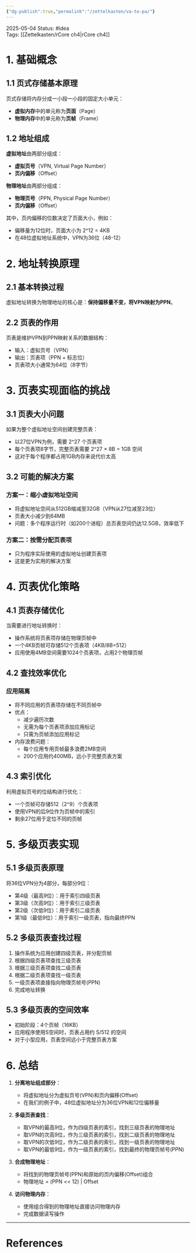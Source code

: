 ```yaml
---
{"dg-publish":true,"permalink":"/zettelkasten/va-to-pa/"}
---
```


2025-05-04
Status: #idea  
Tags: [[Zettelkasten/rCore ch4\|rCore ch4]]

# 1. 基础概念

## 1.1 页式存储基本原理

页式存储将内存分成一小段一小段的固定大小单元：
- **虚拟内存**中的单元称为**页面**（Page）
- **物理内存**中的单元称为**页帧**（Frame）

## 1.2 地址组成

**虚拟地址**由两部分组成：
- **虚拟页号**（VPN, Virtual Page Number）
- **页内偏移**（Offset）

**物理地址**由两部分组成：
- **物理页号**（PPN, Physical Page Number）
- **页内偏移**（Offset）

其中，页内偏移的位数决定了页面大小，例如：
- 偏移量为12位时，页面大小为 2^12 = 4KB
- 在48位虚拟地址系统中，VPN为36位（48-12）

# 2. 地址转换原理

## 2.1 基本转换过程

虚拟地址转换为物理地址的核心是：**保持偏移量不变，将VPN映射为PPN**。

## 2.2 页表的作用

页表是维护VPN到PPN映射关系的数据结构：
- 输入：虚拟页号（VPN）
- 输出：页表项（PPN + 标志位）
- 页表项大小通常为64位（8字节）

# 3. 页表实现面临的挑战

## 3.1 页表大小问题

如果为整个虚拟地址空间创建完整页表：
- 以27位VPN为例，需要 2^27 个页表项
- 每个页表项8字节，完整页表需要 2^27 × 8B = 1GB 空间
- 这对于每个程序都占用1GB内存来说代价太高

## 3.2 可能的解决方案

### 方案一：缩小虚拟地址空间
- 将虚拟地址空间从512GB缩减至32GB（VPN从27位减至23位）
- 页表大小减少到64MB
- 问题：多个程序运行时（如200个进程）总页表空间仍达12.5GB，效率低下

### 方案二：按需分配页表项
- 只为程序实际使用的虚拟地址创建页表项
- 这是更为实用的解决方案

# 4. 页表优化策略

## 4.1 页表存储优化

当需要进行地址转换时：
- 操作系统将页表项存储在物理页帧中
- 一个4KB页帧可存储512个页表项（4KB/8B=512）
- 应用使用4MB空间需要1024个页表项，占用2个物理页帧

## 4.2 查找效率优化

### 应用隔离
- 将不同应用的页表项存储在不同页帧中
- 优点：
  - 减少遍历次数
  - 无需为每个页表项添加应用标记
  - 只需为页帧添加应用标记
- 内存浪费问题：
  - 每个应用专用页帧最多浪费2MB空间
  - 200个应用约400MB，远小于完整页表方案

## 4.3 索引优化

利用虚拟页号的位结构进行优化：
- 一个页帧可存储512（2^9）个页表项
- 使用VPN的后9位作为页帧中的索引
- 剩余27位用于定位不同的页帧

# 5. 多级页表实现

## 5.1 多级页表原理

将36位VPN分为4部分，每部分9位：
- 第4级（最高9位）：用于索引四级页表
- 第3级（次高9位）：用于索引三级页表
- 第2级（次低9位）：用于索引二级页表
- 第1级（最低9位）：用于索引一级页表，指向最终PPN

## 5.2 多级页表查找过程

1. 操作系统为应用创建四级页表，并分配页帧
2. 根据四级页表项查找三级页表
3. 根据三级页表项查找二级页表
4. 根据二级页表项查找一级页表
5. 一级页表项直接指向物理页帧号(PPN)
6. 完成地址转换

## 5.3 多级页表的空间效率

- 初始阶段：4个页帧（16KB）
- 应用程序使用S空间时，页表占用约 S/512 的空间
- 对于小型应用，页表空间远小于完整页表方案

# 6. 总结

1. **分离地址组成部分**：
   - 将虚拟地址分为虚拟页号(VPN)和页内偏移(Offset)
   - 在我们的例子中，48位虚拟地址分为36位VPN和12位偏移量

2. **多级页表查找**：
   - 取VPN的最高9位，作为四级页表的索引，找到三级页表的物理地址
   - 取VPN的次高9位，作为三级页表的索引，找到二级页表的物理地址
   - 取VPN的次低9位，作为二级页表的索引，找到一级页表的物理地址
   - 取VPN的最低9位，作为一级页表的索引，找到最终的物理页帧号(PPN)

3. **合成物理地址**：
   - 将找到的物理页帧号(PPN)和原始的页内偏移(Offset)组合
   - 物理地址 = (PPN << 12) | Offset

4. **访问物理内存**：
   - 使用组合得到的物理地址直接访问物理内存
   - 完成数据读写操作

---
# References